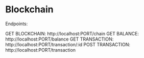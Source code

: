 # Blockchain 

Endpoints:

GET BLOCKCHAIN: http://localhost:PORT/chain
GET BALANCE: http://localhost:PORT/balance
GET TRANSACTION: http://localhost:PORT/transaction/:id
POST TRANSACTION: http://localhost:PORT/transaction
